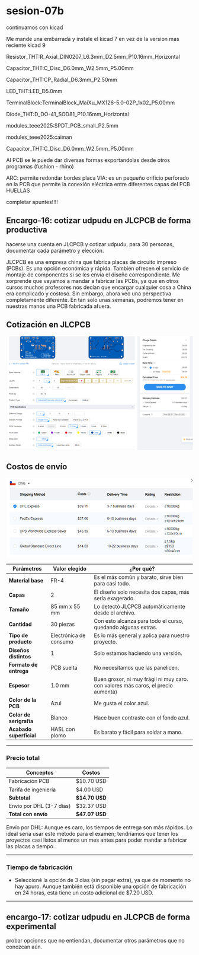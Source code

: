 # sesion-07b

continuamos con kicad

Me mande una embarrada y instale el kicad 7 en vez de la version mas reciente kicad 9

Resistor_THT:R_Axial_DIN0207_L6.3mm_D2.5mm_P10.16mm_Horizontal

Capacitor_THT:C_Disc_D6.0mm_W2.5mm_P5.00mm

Capacitor_THT:CP_Radial_D6.3mm_P2.50mm

LED_THT:LED_D5.0mm

TerminalBlock:TerminalBlock_MaiXu_MX126-5.0-02P_1x02_P5.00mm

Diode_THT:D_DO-41_SOD81_P10.16mm_Horizontal

modules_teee2025:SPDT_PCB_small_P2.5mm

modules_teee2025:caiman

Capacitor_THT:C_Disc_D6.0mm_W2.5mm_P5.00mm

Al PCB se le puede dar diversas formas exportandolas desde otros programas (fushion - rhino)

ARC: permite redondar bordes placa
VIA: es un pequeño orificio perforado en la PCB que permite la conexión eléctrica entre diferentes capas del PCB
HUELLAS 

completar apuntes!!!!

## Encargo-16: cotizar udpudu en JLCPCB de forma productiva
hacerse una cuenta en JLCPCB y cotizar udpudu, para 30 personas, documentar cada parámetro y elección.

JLCPCB es una empresa china que fabrica placas de circuito impreso (PCBs). Es una opción económica y rápida. También ofrecen el servicio de montaje de componentes si se les envía el diseño correspondiente. Me sorprende que vayamos a mandar a fabricar las PCBs, ya que en otros cursos muchos profesores nos decían que encargar cualquier cosa a China era complicado y costoso. Sin embargo, ahora veo una perspectiva completamente diferente. En tan solo unas semanas, podremos tener en nuestras manos una PCB fabricada afuera.

## Cotización en JLCPCB

![Cotización JLCPCB](./cotizacion%20udpudu%20en%20JLCPCB%201.png)

## Costos de envío

![Costos envío](./costos%20envios.png)

| Parámetros              | Valor elegido              | ¿Por qué?                                                    |
|------------------------|----------------------------|--------------------------------------------------------------|
| **Material base**      | FR-4                       | Es el más común y barato, sirve bien para casi todo.         |
| **Capas**              | 2                          | El diseño solo necesita dos capas, más sería exagerado.      |
| **Tamaño**             | 85 mm x 55 mm              | Lo detectó JLCPCB automáticamente desde el archivo.          |
| **Cantidad**           | 30 piezas                  | Con esto alcanza para todo el curso, quedando algunas extras. |
| **Tipo de producto**   | Electrónica de consumo     | Es lo más general y aplica para nuestro proyecto.            |
| **Diseños distintos**  | 1                          | Solo estamos haciendo una versión.                           |
| **Formato de entrega** | PCB suelta                 | No necesitamos que las panelicen.                            |
| **Espesor**            | 1.0 mm                     | Buen grosor, ni muy frágil ni muy caro. con valores más caros, el precio aumenta)|
| **Color de la PCB**    | Azul                       | Me gusta el color azul.                                      |
| **Color de serigrafía**| Blanco                     | Hace buen contraste con el fondo azul.                       |
| **Acabado superficial**| HASL con plomo             | Es barato y fácil para soldar a mano.                        |

---

###  Precio total

| Conceptos              | Costos       |
|------------------------|-------------|
| Fabricación PCB        | $10.70 USD  |
| Tarifa de ingeniería   | $4.00 USD   |
| **Subtotal**           | **$14.70 USD** |
| Envío por DHL (3-7 días) | $32.37 USD |
| **Total con envío**    | **$47.07 USD** |

Envío por DHL: Aunque es caro, los tiempos de entrega son más rápidos. Lo ideal sería usar este método para el examen; tendríamos que tener los proyectos casi listos al menos un mes antes para poder mandar a fabricar las placas a tiempo.

---

### Tiempo de fabricación
- Seleccioné la opción de 3 días (sin pagar extra), ya que de momento no hay apuro. Aunque también está disponible una opción de fabricación en 24 horas, esta tiene un costo adicional de $7.20 USD.

---



## encargo-17: cotizar udpudu en JLCPCB de forma experimental
probar opciones que no entiendan, documentar otros parámetros que no conozcan aún.
